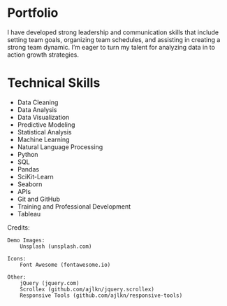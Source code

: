 # Portfolio 

I have developed strong leadership and communication skills that include setting team goals, organizing team schedules, and assisting in creating a strong team dynamic. I’m eager to turn my talent for analyzing data in to action growth strategies.

# Technical Skills
* Data Cleaning 
* Data Analysis 
* Data Visualization 
* Predictive Modeling 
* Statistical Analysis 
* Machine Learning 
* Natural Language Processing 
* Python 
* SQL 
* Pandas 
* SciKit-Learn 
* Seaborn 
* APIs 
* Git and GitHub 
* Training and Professional Development 
* Tableau

Credits:

	Demo Images:
		Unsplash (unsplash.com)

	Icons:
		Font Awesome (fontawesome.io)

	Other:
		jQuery (jquery.com)
		Scrollex (github.com/ajlkn/jquery.scrollex)
		Responsive Tools (github.com/ajlkn/responsive-tools)
